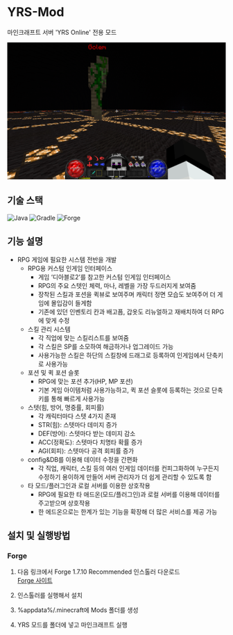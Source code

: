 # YRS-Mod
마인크래프트 서버 'YRS Online' 전용 모드

![YRS-Mod Overview](/images/1.%20ingame1.png)

## 기술 스택
![Java](https://img.shields.io/badge/Java%207-ED8B00?style=flat-square&logo=openjdk&logoColor=white)
![Gradle](https://img.shields.io/badge/Gradle-02303A?style=flat-square&logo=gradle&logoColor=white)
![Forge](https://img.shields.io/badge/Forge-E04E14?style=flat-square&logo=minecraft&logoColor=white)

## 기능 설명
- RPG 게임에 필요한 시스템 전반을 개발
    - RPG용 커스텀 인게임 인터페이스
        - 게임 ‘디아블로2’를 참고한 커스텀 인게임 인터페이스
        - RPG의 주요 스텟인 체력, 마나, 레벨을 가장 두드러지게 보여줌
        - 장착된 스킬과 포션을 퀵뷰로 보여주며 캐릭터 정면 모습도 보여주어 더 게임에 몰입감이 들게함
        - 기존에 있던 인벤토리 칸과 배고픔, 갑옷도 리뉴얼하고 재배치하여 더 RPG에 맞게 수정
    - 스킬 관리 시스템
        - 각 직업에 맞는 스킬리스트를 보여줌
        - 각 스킬은 SP를 소모하여 해금하거나 업그레이드 가능
        - 사용가능한 스킬은 하단의 스킬창에 드래그로 등록하여 인게임에서 단축키로 사용가능
    - 포션 및 퀵 포션 슬롯
        - RPG에 맞는 포션 추가(HP, MP 포션)
        - 기본 게임 아이템처럼 사용가능하고, 퀵 포션 슬롯에 등록하는 것으로 단축키를 통해 빠르게 사용가능
    - 스텟(힘, 방어, 명중률, 회피률)
        - 각 캐릭터마다 스텟 4가지 존재
        - STR(힘): 스텟마다 데미지 증가
        - DEF(방어): 스텟마다 받는 데미지 감소
        - ACC(정확도): 스텟마다 치명타 확률 증가
        - AGI(회피): 스텟마다 공격 회피률 증가
    - config&DB를 이용해 데이터 수정을 간편화
        - 각 직업, 캐릭터, 스킬 등의 여러 인게임 데이터를 컨피그화하여 누구든지 수정하기 용이하게 만들어 서버 관리자가 더 쉽게 관리할 수 있도록 함
    - 타 모드/플러그인과 로컬 서버를 이용한 상호작용
        - RPG에 필요한 타 애드온(모드/플러그인)과 로컬 서버를 이용해 데이터를 주고받으며 상호작용
        - 한 에드온으로는 한계가 있는 기능을 확장해 더 많은 서비스를 제공 가능
        
## 설치 및 실행방법

### Forge
1. 다음 링크에서 Forge 1.7.10 Recommended 인스톨러 다운로드  
[Forge 사이트](https://files.minecraftforge.net/net/minecraftforge/forge/index_1.7.10.html)

2. 인스톨러를 실행해서 설치

3. %appdata%/.minecraft에 Mods 폴더를 생성

4. YRS 모드를 폴더에 넣고 마인크래프트 실행